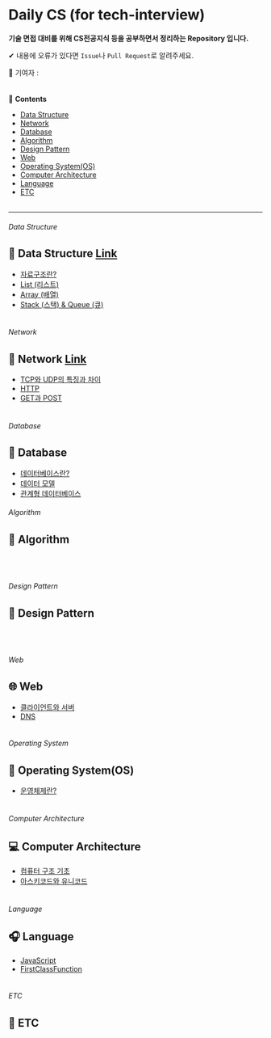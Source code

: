 # Daily CS (for tech-interview)

**기술 면접 대비를 위해 CS전공지식 등을 공부하면서 정리하는 Repository 입니다.**

✔ 내용에 오류가 있다면 `Issue`나 `Pull Request`로 알려주세요.

🐰 기여자 :  
<br>
<br>
📖 **Contents**

- [Data Structure](#data-structure)
- [Network](#network)
- [Database](#database)
- [Algorithm](#algorithm)
- [Design Pattern](#design-pattern)
- [Web](#Web)
- [Operating System(OS)](#operating-system)
- [Computer Architecture](#computer-architecture)
- [Language](#language)
- [ETC](#ETC)  
  <br>

---

###### Data Structure

## 🧪 Data Structure [Link](/contents/DataStructure/README.md)

- [자료구조란?](/contents/DataStructure/README.md#자료구조란?)
- [List (리스트)](/contents/DataStructure/README.md#list-리스트)
- [Array (배열)](/contents/DataStructure/README.md#array-배열)
- [Stack (스택) & Queue (큐)](/contents/DataStructure/README.md#stack-스택-queue-큐)
  <br>
  <br>

###### Network

## 📶 Network [Link](/contents/Network/README.md)

- [TCP와 UDP의 특징과 차이](/contents/Network/README.md#tcp와-udp의-특징과-차이)
- [HTTP](/contents/Network/README.md#http)
- [GET과 POST](/contents/Network/README.md#get과-post)
  <br>
  <br>

###### Database

## 💾 Database

- [데이터베이스란?](/contents/Database/database.md)
- [데이터 모델](/contents/Database/Datamodle.md)
- [관계형 데이터베이스](/contents/Database/RDB.md)
  <br>

###### Algorithm

## 🧮 Algorithm

<br>
<br>

###### Design Pattern

## 🎨 Design Pattern

<br>
<br>

###### Web

## 🌐 Web

- [클라이언트와 서버](/contents/Web/ClientAndServer.md)
- [DNS](/contents/Web/DNS.md)
  <br>
  <br>

###### Operating System

## 💽 Operating System(OS)

- [운영체제란?](/contents/OperatingSystem/READMD.md#운영체제란)
  <br>
  <br>

###### Computer Architecture

## 💻 Computer Architecture

- [컴퓨터 구조 기초](/contents/ComputerArchitecture/ComputerArchitecture.md)
- [아스키코드와 유니코드](/contents/ComputerArchitecture/UNICODE.md)
  <br>
  <br>

###### Language

## 🎧 Language

- [JavaScript](/contents/Language)
- [FirstClassFunction](/contents/Language/FirstClassFunction.md)
  <br>
  <br>

###### ETC

## 🎸 ETC

<br>
<br>
